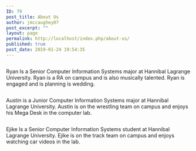 ```yaml
---
ID: 79
post_title: About Us
author: jmccaughey07
post_excerpt: ""
layout: page
permalink: http://localhost/index.php/about-us/
published: true
post_date: 2019-01-24 19:54:35
---
```

<!-- wp:media-text {"mediaId":148,"mediaType":"image"} -->
<div class="wp-block-media-text alignwide"><figure class="wp-block-media-text__media"><img src="http://10.10.20.214/wordpress/wp-content/uploads/2019/02/Ryan.jpg.jpg" alt="" class="wp-image-148"/></figure><div class="wp-block-media-text__content"><!-- wp:paragraph {"placeholder":"Content…","fontSize":"large"} -->
<p class="has-large-font-size">Ryan Is a Senior Computer Information Systems major at Hannibal Lagrange University. Ryan is a RA on campus and is also musically talented. Ryan is engaged and is planning is wedding.</p>
<!-- /wp:paragraph --></div></div>
<!-- /wp:media-text -->

<!-- wp:media-text {"mediaId":150,"mediaType":"image"} -->
<div class="wp-block-media-text alignwide"><figure class="wp-block-media-text__media"><img src="http://10.10.20.214/wordpress/wp-content/uploads/2019/02/Austin.jpg" alt="" class="wp-image-150"/></figure><div class="wp-block-media-text__content"><!-- wp:paragraph {"placeholder":"Content…","fontSize":"large"} -->
<p class="has-large-font-size">Austin is a Junior Computer Information Systems major at Hannibal Lagrange University. Austin is on the wrestling team on campus and enjoys his Mega Desk in the computer lab.</p>
<!-- /wp:paragraph --></div></div>
<!-- /wp:media-text -->

<!-- wp:media-text {"mediaId":151,"mediaType":"image"} -->
<div class="wp-block-media-text alignwide"><figure class="wp-block-media-text__media"><img src="http://10.10.20.214/wordpress/wp-content/uploads/2019/02/Ejike.jpg" alt="" class="wp-image-151"/></figure><div class="wp-block-media-text__content"><!-- wp:paragraph {"placeholder":"Content…","fontSize":"large"} -->
<p class="has-large-font-size">Ejike Is a Senior Computer Information Systems student at Hannibal Lagrange University. Ejike is on the track team on campus and enjoys watching car videos in the lab.</p>
<!-- /wp:paragraph --></div></div>
<!-- /wp:media-text -->